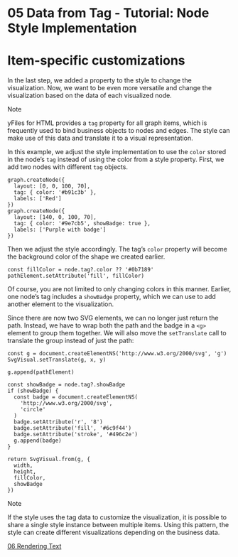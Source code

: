 <!--
 //////////////////////////////////////////////////////////////////////////////
 // @license
 // This file is part of yFiles for HTML 2.6.
 // Use is subject to license terms.
 //
 // Copyright (c) 2000-2024 by yWorks GmbH, Vor dem Kreuzberg 28,
 // 72070 Tuebingen, Germany. All rights reserved.
 //
 //////////////////////////////////////////////////////////////////////////////
-->
# 05 Data from Tag - Tutorial: Node Style Implementation

# Item-specific customizations

In the last step, we added a property to the style to change the visualization. Now, we want to be even more versatile and change the visualization based on the data of each visualized node.

Note

yFiles for HTML provides a `tag` property for all graph items, which is frequently used to bind business objects to nodes and edges. The style can make use of this data and translate it to a visual representation.

In this example, we adjust the style implementation to use the `color` stored in the node’s `tag` instead of using the color from a style property. First, we add two nodes with different `tag` objects.

```
graph.createNode({
  layout: [0, 0, 100, 70],
  tag: { color: '#b91c3b' },
  labels: ['Red']
})
graph.createNode({
  layout: [140, 0, 100, 70],
  tag: { color: '#9e7cb5', showBadge: true },
  labels: ['Purple with badge']
})
```

Then we adjust the style accordingly. The tag’s `color` property will become the background color of the shape we created earlier.

```
const fillColor = node.tag?.color ?? '#0b7189'
pathElement.setAttribute('fill', fillColor)
```

Of course, you are not limited to only changing colors in this manner. Earlier, one node’s tag includes a `showBadge` property, which we can use to add another element to the visualization.

Since there are now two SVG elements, we can no longer just return the path. Instead, we have to wrap both the path and the badge in a `<g>` element to group them together. We will also move the `setTranslate` call to translate the group instead of just the path:

```
const g = document.createElementNS('http://www.w3.org/2000/svg', 'g')
SvgVisual.setTranslate(g, x, y)

g.append(pathElement)

const showBadge = node.tag?.showBadge
if (showBadge) {
  const badge = document.createElementNS(
    'http://www.w3.org/2000/svg',
    'circle'
  )
  badge.setAttribute('r', '8')
  badge.setAttribute('fill', '#6c9f44')
  badge.setAttribute('stroke', '#496c2e')
  g.append(badge)
}

return SvgVisual.from(g, {
  width,
  height,
  fillColor,
  showBadge
})
```

Note

If the style uses the tag data to customize the visualization, it is possible to share a single style instance between multiple items. Using this pattern, the style can create different visualizations depending on the business data.

[06 Rendering Text](../../tutorial-style-implementation-node/06-render-text/)
